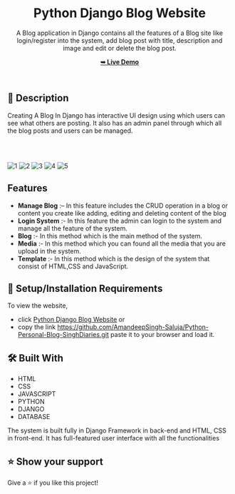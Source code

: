 <div align="center">

  <h1 align="center">Python Django Blog Website</h1>


A Blog application in Django contains all the features of a Blog site like login/register into the system, add blog post with title, description and image and edit or delete the blog post.


  <a href="/"><strong>➥ Live Demo</strong></a>

</div>

<br />

## 📃 Description


Creating A Blog In Django has interactive UI design using which users can see what others are posting. It also has an admin panel through which all the blog posts and users can be managed.

<br>
<br>

![1](PREVIEW/IMG1.png)
![2](PREVIEW/IMG2.png)
![3](PREVIEW/IMG3.png)
![4](PREVIEW/IMG4.png)
![5](PREVIEW/IMG5.png)
<br>


## Features 

- **Manage Blog** :– In this feature includes the CRUD operation in a blog or content you create like adding, editing and deleting content of the blog
- **Login System** :- In this feature the admin can login to the system and manage all the feature of the system.
- **Blog** :- In this method which is the main method of the system.
- **Media** :- In this method which you can found all the media that you are upload in the system.
- **Template** :- In this method which is the design of the system that consist of HTML,CSS and JavaScript.



## 🚀 Setup/Installation Requirements

To view the website, 
* click [Python Django Blog Website](https://github.com/AmandeepSingh-Saluja/Python-Personal-Blog-SinghDiaries.git)
or 
* copy the link https://github.com/AmandeepSingh-Saluja/Python-Personal-Blog-SinghDiaries.git paste it to your browser and load it.  

## 🛠 Built With

* HTML
* CSS
* JAVASCRIPT
* PYTHON
* DJANGO
* DATABASE 

The system is built fully in Django Framework in back-end and HTML, CSS in front-end. It has full-featured user interface with all the functionalities


## ⭐️ Show your support 

Give a ⭐️ if you like this project!
